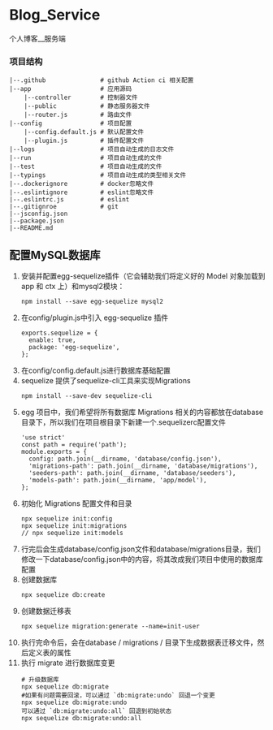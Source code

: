 # Blog_Service

个人博客__服务端

### 项目结构
```
|--.github               # github Action ci 相关配置
|--app                   # 应用源码
    |--controller        # 控制器文件
    |--public            # 静态服务器文件
    |--router.js         # 路由文件
|--config                # 项目配置
    |--config.default.js # 默认配置文件
    |--plugin.js         # 插件配置文件
|--logs                  # 项目自动生成的日志文件
|--run                   # 项目自动生成的文件
|--test                  # 项目自动生成的文件
|--typings               # 项目自动生成的类型相关文件
|--.dockerignore         # docker忽略文件
|--.eslintignore         # eslint忽略文件
|--.eslintrc.js          # eslint
|--.gitignroe            # git
|--jsconfig.json
|--package.json
|--README.md
```
## 配置MySQL数据库

1. 安装并配置egg-sequelize插件（它会辅助我们将定义好的 Model 对象加载到 app 和 ctx 上）和mysql2模块：
    ```
    npm install --save egg-sequelize mysql2
    ```
2. 在config/plugin.js中引入 egg-sequelize 插件
    ```
    exports.sequelize = {
      enable: true,
      package: 'egg-sequelize',
    };
    ```
3. 在config/config.default.js进行数据库基础配置
4. sequelize 提供了sequelize-cli工具来实现Migrations
    ```
    npm install --save-dev sequelize-cli
    ```
5. egg 项目中，我们希望将所有数据库 Migrations 相关的内容都放在database目录下，所以我们在项目根目录下新建一个.sequelizerc配置文件
    ```
    'use strict'
    const path = require('path');
    module.exports = {
      config: path.join(__dirname, 'database/config.json'),
      'migrations-path': path.join(__dirname, 'database/migrations'),
      'seeders-path': path.join(__dirname, 'database/seeders'),
      'models-path': path.join(__dirname, 'app/model'),
    };
    ```
6. 初始化 Migrations 配置文件和目录
    ```
    npx sequelize init:config
    npx sequelize init:migrations
    // npx sequelize init:models
    ```
7. 行完后会生成database/config.json文件和database/migrations目录，我们修改一下database/config.json中的内容，将其改成我们项目中使用的数据库配置
8. 创建数据库
    ```
    npx sequelize db:create
    ```
9. 创建数据迁移表
    ```
    npx sequelize migration:generate --name=init-user
    ```
10. 执行完命令后，会在database / migrations / 目录下生成数据表迁移文件，然后定义表的属性
11. 执行 migrate 进行数据库变更
    ```
    # 升级数据库
    npx sequelize db:migrate
    #如果有问题需要回滚，可以通过 `db:migrate:undo` 回退一个变更
    npx sequelize db:migrate:undo
    可以通过 `db:migrate:undo:all` 回退到初始状态
    npx sequelize db:migrate:undo:all
    ```
